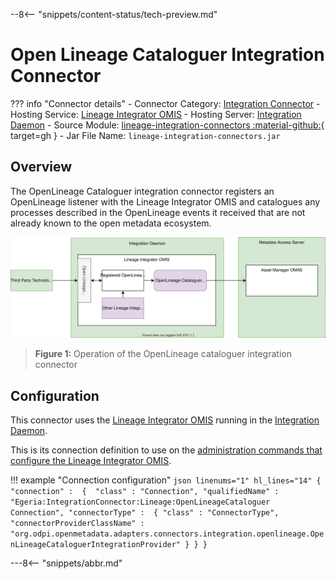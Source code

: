 <!-- SPDX-License-Identifier: CC-BY-4.0 -->
<!-- Copyright Contributors to the ODPi Egeria project. -->

--8<-- "snippets/content-status/tech-preview.md"

# Open Lineage Cataloguer Integration Connector

??? info "Connector details"
    - Connector Category: [Integration Connector](/connectors/integration-connector)
    - Hosting Service: [Lineage Integrator OMIS](/services/omis/lineage-integrator)
    - Hosting Server: [Integration Daemon](/concepts/integration-daemon)
    - Source Module: [lineage-integration-connectors :material-github:](https://github.com/odpi/egeria/tree/master/open-metadata-implementation/adapters/open-connectors/integration-connectors/lineage-integration-connectors){ target=gh }
    - Jar File Name: `lineage-integration-connectors.jar`

## Overview

The OpenLineage Cataloguer integration connector registers an OpenLineage listener with the Lineage Integrator OMIS and catalogues any processes described in the OpenLineage events it received that are not already known to the open metadata ecosystem.

![Figure 1](open-lineage-cataloguer-integration-connector.svg)
> **Figure 1:** Operation of the OpenLineage cataloguer integration connector


## Configuration

This connector uses the [Lineage Integrator OMIS](/services/omis/lineage-integrator/overview)
running in the [Integration Daemon](/concepts/integration-daemon).

This is its connection definition to use on the [administration commands that configure the Lineage Integrator OMIS](/guides/admin//servers/configuring-an-integration-daemon/#configure-the-integration-services).

!!! example "Connection configuration"
    ```json linenums="1" hl_lines="14"
    {
       "connection" : 
                    { 
                        "class" : "Connection",
                        "qualifiedName" : "Egeria:IntegrationConnector:Lineage:OpenLineageCataloguer Connection",
                        "connectorType" : 
                        {
                            "class" : "ConnectorType",
                            "connectorProviderClassName" : "org.odpi.openmetadata.adapters.connectors.integration.openlineage.OpenLineageCataloguerIntegrationProvider"
                        }
                    }
    }
    ```

---8<-- "snippets/abbr.md"